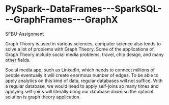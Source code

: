 # PySpark--DataFrames---SparkSQL---GraphFrames---GraphX
SFBU-Assignment

Graph Theory is used in various sciences, computer science also tends to solve a lot of problems with Graph Theory. Some of the applications of Graph Theory include social media problems, travel, chip design, and many other fields.

Social media app, such as LinkedIn, which needs to connect millions of people eventually it will create 
enormous number of edges. To be able to apply analytics on this kind of data, regular databases will not suffice. With a regular database, we would need to apply self-joins so many times and applying self-joins will literally bring our database down so the optimal solution is graph theory application.

